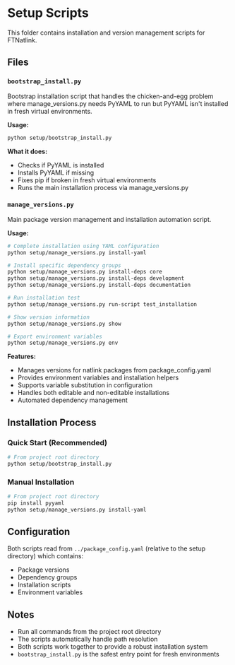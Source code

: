 # Setup Scripts

This folder contains installation and version management scripts for FTNatlink.

## Files

### `bootstrap_install.py`
Bootstrap installation script that handles the chicken-and-egg problem where manage_versions.py needs PyYAML to run but PyYAML isn't installed in fresh virtual environments.

**Usage:**
```bash
python setup/bootstrap_install.py
```

**What it does:**
- Checks if PyYAML is installed
- Installs PyYAML if missing
- Fixes pip if broken in fresh virtual environments
- Runs the main installation process via manage_versions.py

### `manage_versions.py`
Main package version management and installation automation script.

**Usage:**
```bash
# Complete installation using YAML configuration
python setup/manage_versions.py install-yaml

# Install specific dependency groups
python setup/manage_versions.py install-deps core
python setup/manage_versions.py install-deps development
python setup/manage_versions.py install-deps documentation

# Run installation test
python setup/manage_versions.py run-script test_installation

# Show version information
python setup/manage_versions.py show

# Export environment variables
python setup/manage_versions.py env
```

**Features:**
- Manages versions for natlink packages from package_config.yaml
- Provides environment variables and installation helpers
- Supports variable substitution in configuration
- Handles both editable and non-editable installations
- Automated dependency management

## Installation Process

### Quick Start (Recommended)
```bash
# From project root directory
python setup/bootstrap_install.py
```

### Manual Installation
```bash
# From project root directory
pip install pyyaml
python setup/manage_versions.py install-yaml
```

## Configuration

Both scripts read from `../package_config.yaml` (relative to the setup directory) which contains:
- Package versions
- Dependency groups
- Installation scripts
- Environment variables

## Notes

- Run all commands from the project root directory
- The scripts automatically handle path resolution
- Both scripts work together to provide a robust installation system
- `bootstrap_install.py` is the safest entry point for fresh environments